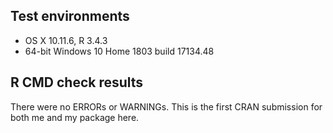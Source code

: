 ## Test environments

* OS X 10.11.6, R 3.4.3 
* 64-bit Windows 10 Home 1803 build 17134.48

## R CMD check results
There were no ERRORs or WARNINGs.  This is the first CRAN submission for both me and my package here. 
